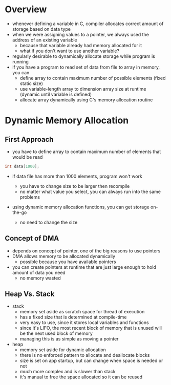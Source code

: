 # Overview

- whenever defining a variable in C, compiler allocates correct amount of storage based on data type
- when we were assigning values to a pointer, we always used the address of an existing variable
    - because that variable already had memory allocated for it
    - what if you don't want to use another variable?
- regularly desirable to dynamically allocate storage while program is running
- if you have a program to read set of data from file to array in memory, you can
    - define array to contain maximum number of possible elements (fixed static size)
    - use variable-length array to dimension array size at runtime (dynamic until variable is defined)
    - allocate array dynamically using C's memory allocation routine

# Dynamic Memory Allocation

## First Approach

- you have to define array to contain maximum number of elements that would be read

```c
int data[1000];
```

- if data file has more than 1000 elements, program won't work
    - you have to change size to be larger then recompile
    - no matter what value you select, you can always run into the same problems

- using dynamic memory allocation functions, you can get storage on-the-go
    - no need to change the size

## Concept of DMA

- depends on concept of pointer, one of the big reasons to use pointers
- DMA allows memory to be allocated dynamically
    - possible because you have available pointers
- you can create pointers at runtime that are just large enough to hold amount of data you need
    - no memory wasted

## Heap Vs. Stack

- stack
    - memory set aside as scratch space for thread of execution
    - has a fixed size that is determined at compile-time
    - very easy to use, since it stores local variables and functions
    - since it's LIFO, the most recent block of memory that is unused will be the next used block of memory
    - managing this is as simple as moving a pointer
- heap
    - memory set aside for dynamic allocation
    - there is no enforced pattern to allocate and deallocate blocks
    - size is set on app startup, but can change when space is needed or not
    - much more complex and is slower than stack
    - it's manual to free the space allocated so it can be reused
  
